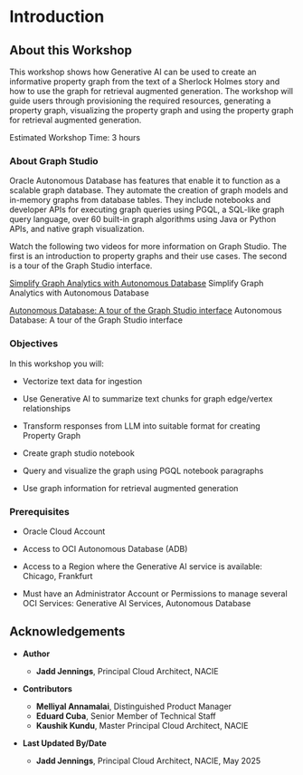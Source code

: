 # Introduction

## About this Workshop


This workshop shows how Generative AI can be used to create an informative property graph from the text of a Sherlock Holmes story and  how to use the graph for retrieval augmented generation. The workshop will guide users through provisioning the required resources, generating a property graph, visualizing the property graph and using the property graph for retrieval augmented generation. 


Estimated Workshop Time: 3 hours 

### About Graph Studio
Oracle Autonomous Database has features that enable it to function as a scalable graph database. They automate the creation of graph models and in-memory graphs from database tables. They include notebooks and developer APIs for executing graph queries using PGQL, a SQL-like graph query language, over 60 built-in graph algorithms using Java or Python APIs, and native graph visualization.

Watch the following two videos for more information on Graph Studio. The first is an introduction to property graphs and their use cases. The second is a tour of the Graph Studio interface.

[Simplify Graph Analytics with Autonomous Database](youtube:eCd-969hrak)   Simplify Graph Analytics with Autonomous Database   

[Autonomous Database: A tour of the Graph Studio interface](youtube:S6Q-IJcBkU0)   Autonomous Database: A tour of the Graph Studio interface


### Objectives

In this workshop you will:
* Vectorize text data for ingestion

* Use Generative AI to summarize text chunks for graph edge/vertex relationships 

* Transform responses from LLM into suitable format for creating Property Graph
* Create graph studio notebook
* Query and visualize the graph using PGQL notebook paragraphs
* Use graph information for retrieval augmented generation

### Prerequisites

* Oracle Cloud Account   
* Access to OCI Autonomous Database (ADB)
* Access to a Region where the Generative AI service is available: Chicago, Frankfurt

* Must have an Administrator Account or Permissions to manage several OCI Services: Generative AI Services, Autonomous Database 
 
 
<!---
* A database user with the correct roles and privileges for working with **Graph Studio**. That is, successful completion of Lab 1 of the [Get Started with Graph Studio workshop](https://oracle-livelabs.github.io/adb/shared/adb-graph/workshops/freetier/index.html?lab=lab-1-create-graph-user)
--->


## Acknowledgements

* **Author**
    * **Jadd Jennings**, Principal Cloud Architect, NACIE

* **Contributors**
    * **Melliyal Annamalai**,  Distinguished Product Manager
    * **Eduard Cuba**,  Senior Member of Technical Staff
    * **Kaushik Kundu**, Master Principal Cloud Architect, NACIE


* **Last Updated By/Date**
    * **Jadd Jennings**, Principal Cloud Architect, NACIE, May 2025
